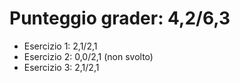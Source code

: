 # Punteggio grader: 4,2/6,3
- Esercizio 1: 2,1/2,1
- Esercizio 2: 0,0/2,1 (non svolto)
- Esercizio 3: 2,1/2,1
